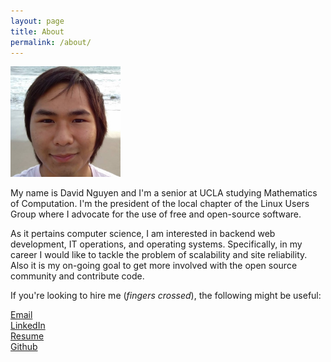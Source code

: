 ```yaml
---
layout: page
title: About
permalink: /about/
---
```


<img src="/images/DavidNguyen.jpg" height="35%" width="35%">  

My name is David Nguyen and I'm a senior at UCLA studying Mathematics of Computation. I'm the 
president of the local chapter of the Linux Users Group where I advocate for the use of free and 
open-source software.  

As it pertains computer science, I am interested in backend web development, IT operations, and 
operating systems. Specifically, in my career I would like to tackle the problem of scalability and 
site reliability. Also it is my on-going goal to get more involved with the open source community
and contribute code.  

If you're looking to hire me (*fingers crossed*), the following might be useful:  

[Email](mailto:dvn7035@linux.ucla.edu)  
[LinkedIn](https://www.linkedin.com/in/dvn7035)  
[Resume](https://docs.google.com/document/d/1lrTJ7HkcP6bfSQZbtuCAkk6Kvf3MQ2MkA0TctpJ9aF4/edit?usp=sharing)  
[Github](https://github.com/dvn7035)
